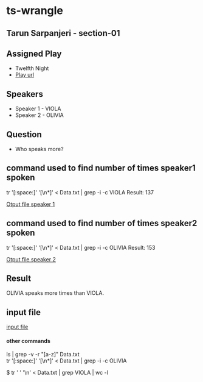 # ts-wrangle

## Tarun Sarpanjeri - section-01

## Assigned Play

- Twelfth Night
- [Play url](http://shakespeare.mit.edu/twelfth_night/full.html)

## Speakers

- Speaker 1 - VIOLA
- Speaker 2 - OLIVIA

## Question

- Who speaks more?

## command used to find number of times speaker1 spoken

tr '[:space:]' '[\n*]' < Data.txt | grep -i -c VIOLA
Result: 137
<br>

[Otput file speaker 1](https://github.com/dexterstr/ts-wrangle/blob/main/viola.txt)

## command used to find number of times speaker2 spoken

tr '[:space:]' '[\n*]' < Data.txt | grep -i -c OLIVIA
Result: 153
<br>

[Otput file speaker 2](https://github.com/dexterstr/ts-wrangle/blob/main/olivia.txt)

## Result

OLIVIA speaks more times than VIOLA.

## input file

[input file](https://github.com/dexterstr/ts-wrangle/blob/main/Data.txt)
<br>

#### other commands

ls | grep -v -r "[a-z]" Data.txt
<br>
tr '[:space:]' '[\n*]' < Data.txt | grep -i -c OLIVIA
<br>

$ tr ' ' '\n' < Data.txt | grep VIOLA | wc -l
